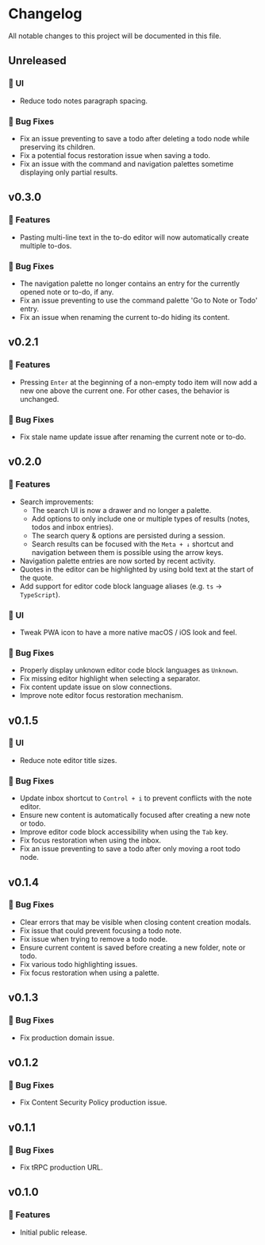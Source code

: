 # Changelog

All notable changes to this project will be documented in this file.

## Unreleased

### 💄 UI

- Reduce todo notes paragraph spacing.

### 🐞 Bug Fixes

- Fix an issue preventing to save a todo after deleting a todo node while preserving its children.
- Fix a potential focus restoration issue when saving a todo.
- Fix an issue with the command and navigation palettes sometime displaying only partial results.

## v0.3.0

### 🚀 Features

- Pasting multi-line text in the to-do editor will now automatically create multiple to-dos.

### 🐞 Bug Fixes

- The navigation palette no longer contains an entry for the currently opened note or to-do, if any.
- Fix an issue preventing to use the command palette 'Go to Note or Todo' entry.
- Fix an issue when renaming the current to-do hiding its content.

## v0.2.1

### 🚀 Features

- Pressing `Enter` at the beginning of a non-empty todo item will now add a new one above the current one. For other cases, the behavior is unchanged.

### 🐞 Bug Fixes

- Fix stale name update issue after renaming the current note or to-do.

## v0.2.0

### 🚀 Features

- Search improvements:
  - The search UI is now a drawer and no longer a palette.
  - Add options to only include one or multiple types of results (notes, todos and inbox entries).
  - The search query & options are persisted during a session.
  - Search results can be focused with the `Meta + ↓` shortcut and navigation between them is possible using the arrow keys.
- Navigation palette entries are now sorted by recent activity.
- Quotes in the editor can be highlighted by using bold text at the start of the quote.
- Add support for editor code block language aliases (e.g. `ts` -> `TypeScript`).

### 💄 UI

- Tweak PWA icon to have a more native macOS / iOS look and feel.

### 🐞 Bug Fixes

- Properly display unknown editor code block languages as `Unknown`.
- Fix missing editor highlight when selecting a separator.
- Fix content update issue on slow connections.
- Improve note editor focus restoration mechanism.

## v0.1.5

### 💄 UI

- Reduce note editor title sizes.

### 🐞 Bug Fixes

- Update inbox shortcut to `Control + i` to prevent conflicts with the note editor.
- Ensure new content is automatically focused after creating a new note or todo.
- Improve editor code block accessibility when using the `Tab` key.
- Fix focus restoration when using the inbox.
- Fix an issue preventing to save a todo after only moving a root todo node.

## v0.1.4

### 🐞 Bug Fixes

- Clear errors that may be visible when closing content creation modals.
- Fix issue that could prevent focusing a todo note.
- Fix issue when trying to remove a todo node.
- Ensure current content is saved before creating a new folder, note or todo.
- Fix various todo highlighting issues.
- Fix focus restoration when using a palette.

## v0.1.3

### 🐞 Bug Fixes

- Fix production domain issue.

## v0.1.2

### 🐞 Bug Fixes

- Fix Content Security Policy production issue.

## v0.1.1

### 🐞 Bug Fixes

- Fix tRPC production URL.

## v0.1.0

### 🚀 Features

- Initial public release.
